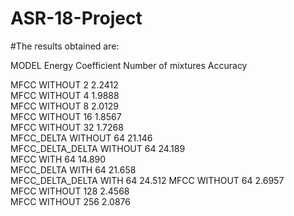 # ASR-18-Project
#The results obtained are:

MODEL                Energy Coefficient      Number of mixtures  Accuracy
      
MFCC                      WITHOUT                    2            2.2412    
MFCC                      WITHOUT                    4            1.9888    
MFCC                      WITHOUT                    8            2.0129    
MFCC                      WITHOUT                   16            1.8567    
MFCC             	        WITHOUT                   32            1.7268    
MFCC_DELTA       	        WITHOUT                   64            21.146    
MFCC_DELTA_DELTA 	        WITHOUT                   64            24.189                                             
MFCC                       WITH                     64            14.890    
MFCC_DELTA                 WITH                     64            21.658    
MFCC_DELTA_DELTA           WITH                     64            24.512 
MFCC              	      WITHOUT                   64            2.6957    
MFCC           	          WITHOUT                  128            2.4568    
MFCC             	        WITHOUT                  256            2.0876    
   

